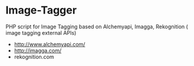 # Image-Tagger
PHP script for Image Tagging based on Alchemyapi, Imagga, Rekognition ( image tagging external APIs)

- http://www.alchemyapi.com/
- http://imagga.com/
- rekognition.com
